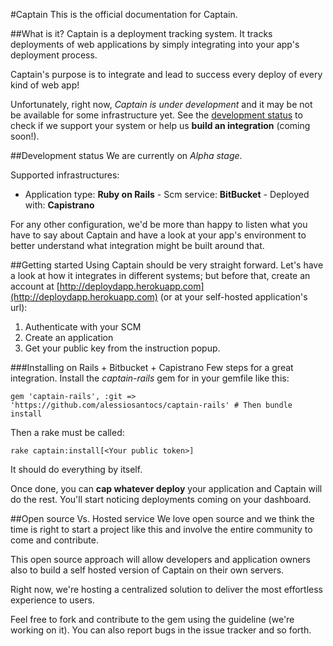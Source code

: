 #Captain
This is the official documentation for Captain.

##What is it?
Captain is a deployment tracking system. It tracks deployments of web applications by simply integrating into your app's deployment process.

Captain's purpose is to integrate and lead to success every deploy of every kind of web app!

Unfortunately, right now, _Captain is under development_ and it may be not be available for some infrastructure yet. See the [development status](#captain-status) to check if we support your system or help us **build an integration** (coming soon!).


##Development status
We are currently on _Alpha stage_.

Supported infrastructures:

- Application type: **Ruby on Rails** - Scm service: **BitBucket** - Deployed with: **Capistrano**

For any other configuration, we'd be more than happy to listen what you have to say about Captain and have a look at your app's environment to better understand what integration might be built around that.

##Getting started
Using Captain should be very straight forward. 
Let's have a look at how it integrates in different systems; but before that, create an account at [http://deploydapp.herokuapp.com](http://deploydapp.herokuapp.com) (or at your self-hosted application's url):

1. Authenticate with your SCM
2. Create an application
3. Get your public key from the instruction popup.

###Installing on Rails + Bitbucket + Capistrano
Few steps for a great integration. Install the _captain-rails_ gem for in your gemfile like this:
    
    gem 'captain-rails', :git => 'https://github.com/alessiosantocs/captain-rails' # Then bundle install

Then a rake must be called:

    rake captain:install[<Your public token>]

It should do everything by itself.

Once done, you can **cap whatever deploy** your application and Captain will do the rest.
You'll start noticing deployments coming on your dashboard.

##Open source Vs. Hosted service
We love open source and we think the time is right to start a project like this and involve the entire community to come and contribute.

This open source approach will allow developers and application owners also to build a self hosted version of Captain on their own servers.

Right now, we're hosting a centralized solution to deliver the most effortless experience to  users.

Feel free to fork and contribute to the gem using the guideline (we're working on it). You can also report bugs in the issue tracker and so forth.
